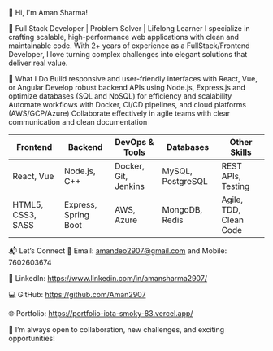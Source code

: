👋 Hi, I'm Aman Sharma!


🚀 Full Stack Developer | Problem Solver | Lifelong Learner
I specialize in crafting scalable, high-performance web applications with clean and maintainable code. With 2+ years of experience as a FullStack/Frontend Developer, I love turning complex challenges into elegant solutions that deliver real value. 


🌟 What I Do
Build responsive and user-friendly interfaces with React, Vue, or Angular
Develop robust backend APIs using Node.js, Express.js and optimize databases (SQL and NoSQL) for efficiency and scalability
Automate workflows with Docker, CI/CD pipelines, and cloud platforms (AWS/GCP/Azure)
Collaborate effectively in agile teams with clear communication and clean documentation


| Frontend            | Backend               | DevOps & Tools       | Databases         | Other Skills           |
| ------------------- | --------------------- | -------------------- | ----------------- | ---------------------- |
| React, Vue          | Node.js, C++          | Docker, Git, Jenkins | MySQL, PostgreSQL | REST APIs, Testing     |
| HTML5, CSS3, SASS   | Express, Spring Boot  | AWS, Azure           | MongoDB, Redis    | Agile, TDD, Clean Code |


📬 Let’s Connect
📧 Email: amandeo2907@gmail.com and Mobile: 7602603674

🔗 LinkedIn: https://www.linkedin.com/in/amansharma2907/

💻 GitHub: https://github.com/Aman2907

🌐 Portfolio: https://portfolio-iota-smoky-83.vercel.app/




🚀 I’m always open to collaboration, new challenges, and exciting opportunities!
